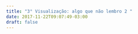 ```yaml
---
title: "3° Visualização: algo que não lembro 2 "
date: 2017-11-22T09:07:49-03:00
draft: false
---
```


<!--more-->


<div id="vis" width=300></div>

<script src="https://cdnjs.cloudflare.com/ajax/libs/vega/3.0.7/vega.js"></script>
<script src="https://cdnjs.cloudflare.com/ajax/libs/vega-lite/2.0.1/vega-lite.js"></script>
<script src="https://cdnjs.cloudflare.com/ajax/libs/vega-embed/3.0.0-rc7/vega-embed.js"></script>
<script>
    const spec = {
    "$schema": "https://vega.github.io/schema/vega-lite/v2.json",
  "data": {
      "url":"https://api.insa.gov.br/reservatorios/12172/monitoramento",
      "format": {
          "type": "json",
          "property": "volumes",
          "parse": {"DataInformacao": "utc:'%d/%m/%Y'"}
      }
  },
  "mark": "area",
  "width": 600,
  "height": 400,
 "transform": [
    {
      "filter": {
        "timeUnit": "year",
        "field": "DataInformacao",
        "range": [
          2010,
          2017
        ]
      }
    }
    
  ],
  
"encoding": {
  "x": {
    "timeUnit": "year",
    "field": "DataInformacao",
    "type": "temporal",
    "axis": {"title": "Anos"}
  },
  "y": {
    "aggregate": "mean",
    "field": "VolumePercentual",
    "type": "quantitative",
    "axis": {"title": "Média do volume (%)"}
  }
}

     };
  	vegaEmbed('#vis', spec).catch(console.warn);
</script>




